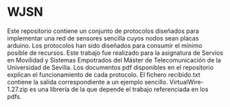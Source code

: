 # WJSN
Este repositorio contiene un conjunto de protocolos diseñados para implementar una red de sensores sencilla cuyos nodos sean placas arduino. 
Los protocolos han sido diseñados para consumir el mínimo posible de recursos. 
Este trabajo fue realizado para la asignatura de Servios en Movilidad y Sistemas Empotrados del Máster de Telecomunicación de la Universidad de Sevilla.
Los documentos pdf disponibles en el repositorio explican el funcionamiento de cada protocolo.
El fichero recibido.txt contiene la salida correspondiente a un ejemplo sencillo.
VirtualWire-1.27.zip es una librería de la que depende el trabajo referenciada en los pdfs.
